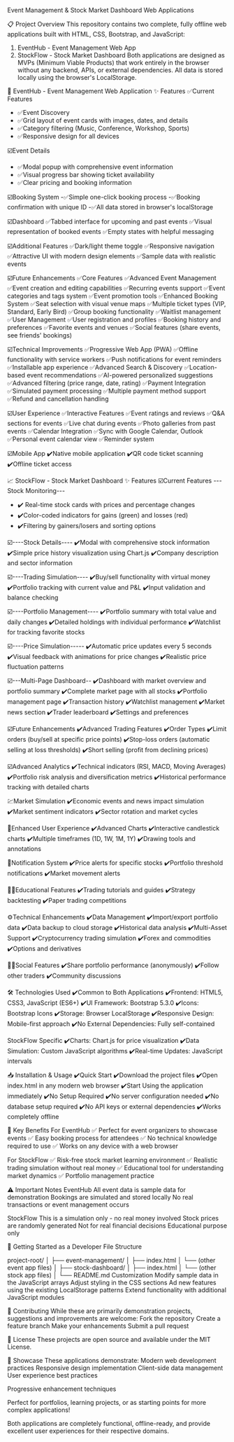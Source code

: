  Event Management & Stock Market Dashboard Web Applications


📋 Project Overview
This repository contains two complete, fully offline web applications built with HTML, CSS, Bootstrap, and JavaScript:
1. EventHub - Event Management Web App
2. StockFlow - Stock Market Dashboard
Both applications are designed as MVPs (Minimum Viable Products) that work entirely in the browser without any backend, APIs, or external dependencies. All data is stored locally using the browser's LocalStorage.

🎪 EventHub - Event Management Web Application
✨ Features
✅Current Features
- ✅Event Discovery
- ✅Grid layout of event cards with images, dates, and details
- ✅Category filtering (Music, Conference, Workshop, Sports)
- ✅Responsive design for all devices


☑️Event Details
- ✅Modal popup with comprehensive event information
- ✅Visual progress bar showing ticket availability
- ✅Clear pricing and booking information

☑️Booking System
-✅Simple one-click booking process
-✅Booking confirmation with unique ID
-✅All data stored in browser's localStorage

☑️Dashboard
✅Tabbed interface for upcoming and past events
✅Visual representation of booked events
✅Empty states with helpful messaging

☑️Additional Features
✅Dark/light theme toggle
✅Responsive navigation
✅Attractive UI with modern design elements
✅Sample data with realistic events

☑️Future Enhancements
✅Core Features
✅Advanced Event Management
✅Event creation and editing capabilities
✅Recurring events support
✅Event categories and tags system
✅Event promotion tools
✅Enhanced Booking System
✅Seat selection with visual venue maps
✅Multiple ticket types (VIP, Standard, Early Bird)
✅Group booking functionality
✅Waitlist management
✅User Management
✅User registration and profiles
✅Booking history and preferences
✅Favorite events and venues
✅Social features (share events, see friends' bookings)

☑️Technical Improvements
✅Progressive Web App (PWA)
✅Offline functionality with service workers
✅Push notifications for event reminders
✅Installable app experience
✅Advanced Search & Discovery
✅Location-based event recommendations
✅AI-powered personalized suggestions
✅Advanced filtering (price range, date, rating)
✅Payment Integration
✅Simulated payment processing
✅Multiple payment method support
✅Refund and cancellation handling

☑️User Experience
✅Interactive Features
✅Event ratings and reviews
✅Q&A sections for events
✅Live chat during events
✅Photo galleries from past events
✅Calendar Integration
✅Sync with Google Calendar, Outlook
✅Personal event calendar view
✅Reminder system

☑️Mobile App
✔️Native mobile application
✔️QR code ticket scanning
✔️Offline ticket access

📈 StockFlow - Stock Market Dashboard
✨ Features
☑️Current Features
---Stock Monitoring---
- ✔️ Real-time stock cards with prices and percentage changes
- ✔️Color-coded indicators for gains (green) and losses (red)
- ✔️Filtering by gainers/losers and sorting options

☑️----Stock Details----
✔️Modal with comprehensive stock information
✔️Simple price history visualization using Chart.js
✔️Company description and sector information

☑️----Trading Simulation----
✔️Buy/sell functionality with virtual money
✔️Portfolio tracking with current value and P&L
✔️Input validation and balance checking

☑️----Portfolio Management----
✔️Portfolio summary with total value and daily changes
✔️Detailed holdings with individual performance
✔️Watchlist for tracking favorite stocks


☑️----Price Simulation-----
✔️Automatic price updates every 5 seconds
✔️Visual feedback with animations for price changes
✔️Realistic price fluctuation patterns

☑️---Multi-Page Dashboard--
✔️Dashboard with market overview and portfolio summary
✔️Complete market page with all stocks
✔️Portfolio management page
✔️Transaction history
✔️Watchlist management
✔️Market news section
✔️Trader leaderboard
✔️Settings and preferences

☑️Future Enhancements
✔️Advanced Trading Features
✔️Order Types
✔️Limit orders (buy/sell at specific price points)
✔️Stop-loss orders (automatic selling at loss thresholds)
✔️Short selling (profit from declining prices)

☑️Advanced Analytics
✔️Technical indicators (RSI, MACD, Moving Averages)
✔️Portfolio risk analysis and diversification metrics
✔️Historical performance tracking with detailed charts

💹Market Simulation
✔️Economic events and news impact simulation
✔️Market sentiment indicators
✔️Sector rotation and market cycles

👥Enhanced User Experience
✔️Advanced Charts
✔️Interactive candlestick charts
✔️Multiple timeframes (1D, 1W, 1M, 1Y)
✔️Drawing tools and annotations


🔕Notification System
✔️Price alerts for specific stocks
✔️Portfolio threshold notifications
✔️Market movement alerts


👨‍🎓Educational Features
✔️Trading tutorials and guides
✔️Strategy backtesting
✔️Paper trading competitions

⚙️Technical Enhancements
✔️Data Management
✔️Import/export portfolio data
✔️Data backup to cloud storage
✔️Historical data analysis
✔️Multi-Asset Support
✔️Cryptocurrency trading simulation
✔️Forex and commodities
✔️Options and derivatives

💁‍♂️Social Features
✔️Share portfolio performance (anonymously)
✔️Follow other traders
✔️Community discussions

🛠 Technologies Used
✔️Common to Both Applications
✔️Frontend: HTML5, CSS3, JavaScript (ES6+)
✔️UI Framework: Bootstrap 5.3.0
✔️Icons: Bootstrap Icons
✔️Storage: Browser LocalStorage
✔️Responsive Design: Mobile-first approach
✔️No External Dependencies: Fully self-contained

StockFlow Specific
✔️Charts: Chart.js for price visualization
✔️Data Simulation: Custom JavaScript algorithms
✔️Real-time Updates: JavaScript intervals

📥 Installation & Usage
✔️Quick Start
✔️Download the project files
✔️Open index.html in any modern web browser
✔️Start Using the application immediately
✔️No Setup Required
✔️No server configuration needed
✔️No database setup required
✔️No API keys or external dependencies
✔️Works completely offline

🎯 Key Benefits
For EventHub
✅ Perfect for event organizers to showcase events
✅ Easy booking process for attendees
✅ No technical knowledge required to use
✅ Works on any device with a web browser

For StockFlow
✅ Risk-free stock market learning environment
✅ Realistic trading simulation without real money
✅ Educational tool for understanding market dynamics
✅ Portfolio management practice

⚠️ Important Notes
EventHub
All event data is sample data for demonstration
Bookings are simulated and stored locally
No real transactions or event management occurs

StockFlow
This is a simulation only - no real money involved
Stock prices are randomly generated
Not for real financial decisions
Educational purpose only

🚀 Getting Started as a Developer
File Structure

project-root/
│
├── event-management/
│   ├── index.html
│   └── (other event app files)
│
├── stock-dashboard/
│   ├── index.html
│   └── (other stock app files)
│
└── README.md
Customization
Modify sample data in the JavaScript arrays
Adjust styling in the CSS sections
Ad new features using the existing LocalStorage patterns
Extend functionality with additional JavaScript modules

🤝 Contributing
While these are primarily demonstration projects, suggestions and improvements are welcome:
Fork the repository
Create a feature branch
Make your enhancements
Submit a pull request

📄 License
These projects are open source and available under the MIT License.

🌟 Showcase
These applications demonstrate:
Modern web development practices
Responsive design implementation
Client-side data management
User experience best practices

Progressive enhancement techniques

Perfect for portfolios, learning projects, or as starting points for more complex applications!

Both applications are completely functional, offline-ready, and provide excellent user experiences for their respective domains.
